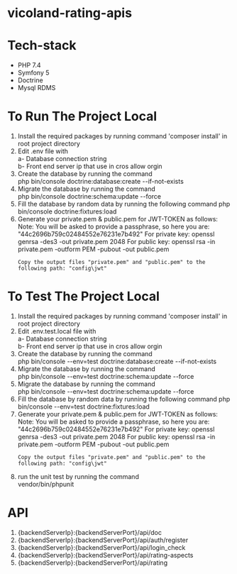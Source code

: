 <h1>vicoland-rating-apis</h1>

# Tech-stack
- PHP 7.4
- Symfony 5
- Doctrine
- Mysql RDMS

# To Run The Project Local
<ol>
<li>
Install the required packages
    by running command 'composer install' in root project directory</li>
<li>
Edit .env file with <br> 
a- Database connection string <br>
b- Front end server ip that use in cros allow orgin
</li>

<li>
Create the database by running the command <br>
    php bin/console doctrine:database:create --if-not-exists
</li>

<li>
Migrate the database by running the command <br>
    php bin/console doctrine:schema:update --force 
</li>

<li>
Fill the database by random data by running the following command
    php bin/console doctrine:fixtures:load
</li>

<li>
Generate your private.pem & public.pem for JWT-TOKEN as follows: <br>    
    Note: You will be asked to provide a passphrase, so here you are: "44c2696b759c02484552e76231e7b492"
    For private key:
        openssl genrsa -des3 -out private.pem 2048
    For public key:
        openssl rsa -in private.pem -outform PEM -pubout -out public.pem
    
    Copy the output files "private.pem" and "public.pem" to the following path: "config\jwt"
</li>

</ol>


# To Test The Project Local
<ol>
<li>
Install the required packages
    by running command 'composer install' in root project directory</li>
<li>
Edit .env.test.local file with <br> 
a- Database connection string <br>
b- Front end server ip that use in cros allow orgin
</li>

<li>
Create the database by running the command <br>
    php bin/console --env=test doctrine:database:create --if-not-exists 
</li>

<li>
Migrate the database by running the command <br>
    php bin/console --env=test doctrine:schema:update --force 
</li>

<li>
Migrate the database by running the command <br>
    php bin/console --env=test doctrine:schema:update --force 
</li>

<li>
Fill the database by random data by running the following command
    php bin/console --env=test doctrine:fixtures:load
</li>

<li>
Generate your private.pem & public.pem for JWT-TOKEN as follows: <br>    
    Note: You will be asked to provide a passphrase, so here you are: "44c2696b759c02484552e76231e7b492"
    For private key:
        openssl genrsa -des3 -out private.pem 2048
    For public key:
        openssl rsa -in private.pem -outform PEM -pubout -out public.pem
    
    Copy the output files "private.pem" and "public.pem" to the following path: "config\jwt"
</li>

<li>
run the unit test by running the command <br>
    vendor/bin/phpunit
</li>
</ol>

# API
<ol>
<li>
{backendServerIp}:{backendServerPort}/api/doc
</li>
<li>
{backendServerIp}:{backendServerPort}/api/auth/register
</li>
<li>
{backendServerIp}:{backendServerPort}/api/login_check
</li>
<li>
{backendServerIp}:{backendServerPort}/api/rating-aspects
</li>
<li>
{backendServerIp}:{backendServerPort}/api/rating
</li>
</ol>
